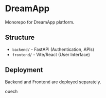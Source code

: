 # DreamApp

Monorepo for DreamApp platform.

## Structure
- `backend/` - FastAPI (Authentication, APIs)
- `frontend/` - Vite/React (User Interface)

## Deployment
Backend and Frontend are deployed separately.

ouech